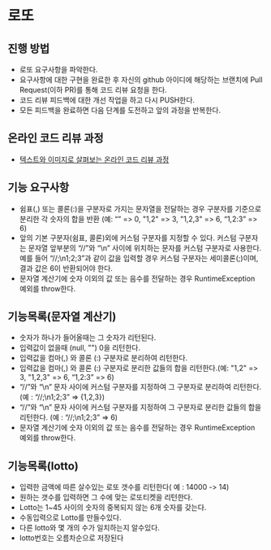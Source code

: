 # 로또
## 진행 방법
* 로또 요구사항을 파악한다.
* 요구사항에 대한 구현을 완료한 후 자신의 github 아이디에 해당하는 브랜치에 Pull Request(이하 PR)를 통해 코드 리뷰 요청을 한다.
* 코드 리뷰 피드백에 대한 개선 작업을 하고 다시 PUSH한다.
* 모든 피드백을 완료하면 다음 단계를 도전하고 앞의 과정을 반복한다.

## 온라인 코드 리뷰 과정
* [텍스트와 이미지로 살펴보는 온라인 코드 리뷰 과정](https://github.com/next-step/nextstep-docs/tree/master/codereview)


## 기능 요구사항
* 쉼표(,) 또는 콜론(:)을 구분자로 가지는 문자열을 전달하는 경우 구분자를 기준으로 분리한 각 숫자의 합을 반환 (예: “” => 0, "1,2" => 3, "1,2,3" => 6, “1,2:3” => 6)
* 앞의 기본 구분자(쉼표, 콜론)외에 커스텀 구분자를 지정할 수 있다. 커스텀 구분자는 문자열 앞부분의 “//”와 “\n” 사이에 위치하는 문자를 커스텀 구분자로 사용한다. 예를 들어 “//;\n1;2;3”과 같이 값을 입력할 경우 커스텀 구분자는 세미콜론(;)이며, 결과 값은 6이 반환되어야 한다.
* 문자열 계산기에 숫자 이외의 값 또는 음수를 전달하는 경우 RuntimeException 예외를 throw한다.

## 기능목록(문자열 계산기)

* 숫자가 하나가 들어올때는 그 숫자가 리턴된다.
* 입력값이 없을때 (null, "") 0을 리턴한다.
* 입력값을 컴마(,) 와 콜론 (:) 구분자로 분리하여 리턴한다.
* 입력값을 컴마(,) 와 콜론 (:) 구분자로 분리한 값들의 합을 리턴한다.(예: "1,2" => 3, "1,2,3" => 6, “1,2:3” => 6)
* “//”와 “\n” 문자 사이에 커스텀 구분자를 지정하여 그 구분자로 분리하여 리턴한다. (예 : “//;\n1;2;3” => {1,2,3})
* “//”와 “\n” 문자 사이에 커스텀 구분자를 지정하여 그 구분자로 분리한 값들의 합을 리턴한다. (예 : “//;\n1;2;3” => 6)
* 문자열 계산기에 숫자 이외의 값 또는 음수를 전달하는 경우 RuntimeException 예외를 throw한다.


## 기능목록(lotto)
* 입력한 금액에 따른 살수있는 로또 갯수를 리턴한다( 예 : 14000 -> 14)
* 원하는 갯수를 입력하면 그 수에 맞는 로또티켓을 리턴한다.  
* Lotto는 1~45 사이의 숫자의 중복되지 않는 6개 숫자를 갖는다.
* 수동입력으로 Lotto를 만들수있다.
* 다른 lotto와 몇 개의 수가 일치하는지 알수있다.
* lotto번호는 오름차순으로 저장된다
